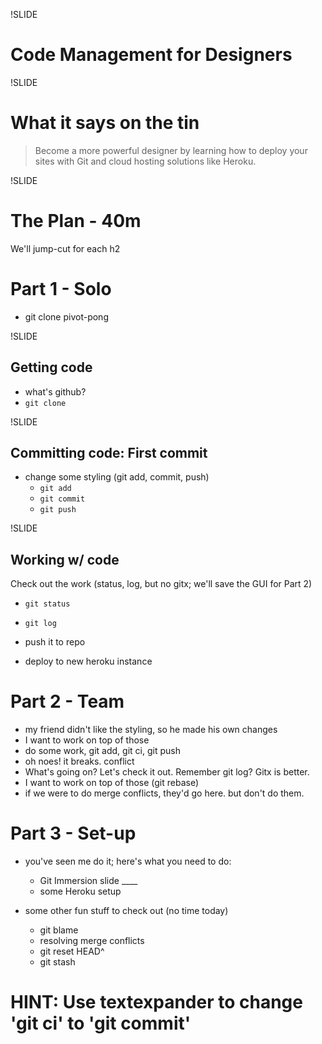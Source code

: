 !SLIDE
# Code Management for Designers

!SLIDE
# What it says on the tin
> Become a more powerful designer by learning how to deploy your sites with Git and cloud hosting solutions like Heroku.

!SLIDE
# The Plan - 40m
We'll jump-cut for each h2

<!-- # v1
## Git Solo
- git init
- git commit

## Git Team
- pull from repo
- do some work
- push

## Heroku
- deploy -->

# Part 1 - Solo
- git clone pivot-pong

!SLIDE
## Getting code
  - what's github?
  - `git clone`

!SLIDE
## Committing code: First commit
- change some styling (git add, commit, push)
  - `git add`
  - `git commit`
  - `git push`

!SLIDE
## Working w/ code
Check out the work
(status, log, but no gitx; we'll save the GUI for Part 2)  
  - `git status`
  - `git log`

- push it to repo
- deploy to new heroku instance

# Part 2 - Team
- my friend didn't like the styling, so he made his own changes
- I want to work on top of those
- do some work, git add, git ci, git push
- oh noes! it breaks. conflict
- What's going on? Let's check it out. Remember git log? Gitx is better.
- I want to work on top of those (git rebase)
- if we were to do merge conflicts, they'd go here. but don't do them.

<!-- !SLIDE
## Working w/ Branches
- I'll work in a branch, bc its experimental
- push changes to branch
  - `git branch` -->

# Part 3 - Set-up
- you've seen me do it; here's what you need to do:
  - Git Immersion slide ____
  - some Heroku setup


- some other fun stuff to check out (no time today)
  - git blame
  - resolving merge conflicts
  - git reset HEAD^
  - git stash

# HINT: Use textexpander to change 'git ci' to 'git commit'

